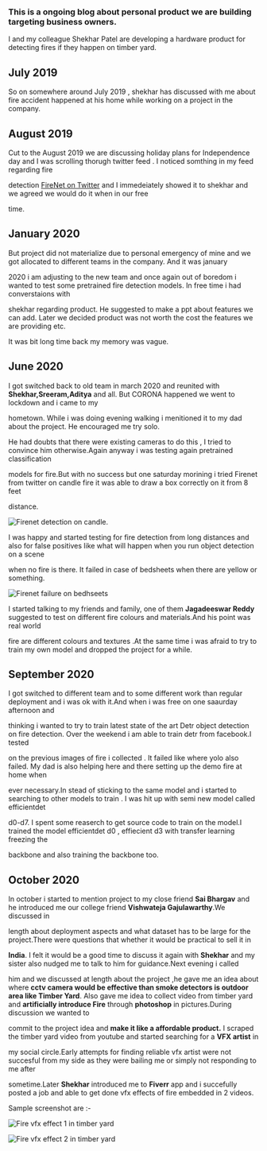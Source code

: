 
### This is a ongoing blog about personal product we are building targeting business owners. 

I and my colleague Shekhar Patel  are developing a hardware product for detecting fires if they happen on timber yard.

## July 2019

So on somewhere around July 2019 , shekhar has discussed with me about fire accident happened at his home while working on a project in the company.

## August 2019

Cut to the August 2019 we are discussing holiday plans for Independence day and I was scrolling thorugh twitter feed . I noticed somthing in  my feed regarding fire 

detection [FireNet on Twitter](https://twitter.com/OlafenwaMoses/status/1163776222993801217?s=20) and I immedeiately showed it to shekhar and we agreed  we would do it when in our free 

time. 


## January 2020 

But project did not materialize due to personal emergency of mine  and we got allocated to different teams in the company. And it was january 

2020 i am adjusting to the new team and once again out of boredom i wanted to test some pretrained fire detection models. In free time i had converstaions with 

shekhar regarding product. He suggested to make a ppt about features we can add. Later we  decided product was not worth the cost the features we are providing etc.

It was bit long time back my memory was vague.

## June 2020

I got switched back to old team in march 2020 and reunited with **Shekhar,Sreeram,Aditya** and all. But CORONA happened  we went to lockdown and i came to my 

hometown. While i was doing evening walking i menitioned it to my dad about the project. He encouraged me try solo.

He had doubts that there were existing  cameras to do this , I tried to convince him otherwise.Again  anyway i was testing  again pretrained classification 

models for fire.But  with no success but one saturday morining  i tried Firenet from twitter on candle fire it was able to draw a box correctly on it from 8 feet 

distance.

![Firenet detection on candle](https://github.com/papasanimohansrinivas/papasanimohansrinivas.github.io/raw/master/images/08_08_2020_2.jpg). 

I was happy and started testing for fire detection from long distances and also for false positives like what will happen when you run object detection on a scene 

when  no fire is there. It failed in case of bedsheets when there are yellow or something.

![Firenet failure on bedhseets](https://github.com/papasanimohansrinivas/papasanimohansrinivas.github.io/raw/master/images/08_08_2020_1.jpg)

I started talking to my friends and family, one of them  **Jagadeeswar Reddy** suggested to test on different fire colours and materials.And his point was real world 

fire are different colours and textures .At the same time i was afraid  to try to train my own model and dropped the project for a while.


## September 2020

I got switched to different team and to some different work than regular deployment and i was ok with it.And when i was free on one saaurday afternoon and 

thinking i wanted to try to train latest state of the art Detr object detection on fire detection. Over the weekend i am able to train detr from facebook.I tested 

on the previous images of fire i collected . It failed like where yolo also failed. My dad is also helping here and there setting up the demo fire at home when 

ever necessary.In stead of sticking to the same model and i started to searching to other models to train . I was hit up with semi new model called efficientdet 

d0-d7. I spent some reaserch to get source code to train on the model.I trained the model efficientdet d0 , effiecient d3 with transfer learning freezing the 

backbone and also training the backbone too.


## October 2020

In october i started to mention project to  my close friend **Sai Bhargav** and he introduced me our college friend **Vishwateja Gajulawarthy**.We discussed in 

length about  deployment aspects and what  dataset has to be large for the project.There were questions that whether it would be practical  to sell  it in 

**India**.  I felt it  would be a good time to discuss it again  with **Shekhar** and my sister  also nudged me to talk to him for guidance.Next evening i called 

him and we discussed at length about the project ,he gave me an idea about where **cctv camera would be effective than smoke detectors is outdoor area like Timber 
Yard**. Also gave me idea  to collect video from timber yard and **artificially introduce Fire** through **photoshop** in pictures.During discussion  we wanted to 

commit to  the project idea and **make it like a affordable product.** I scraped the timber yard video from youtube  and started searching for a **VFX artist** in 

my social circle.Early attempts for finding reliable vfx artist were not succesful from my side as they were bailing me or simply not responding to me after 

sometime.Later **Shekhar** introduced me to **Fiverr** app and i succefully posted a job and able to get done vfx effects of fire embedded in 2 videos.

Sample screenshot are :- 

![Fire vfx effect 1 in timber yard](https://github.com/papasanimohansrinivas/papasanimohansrinivas.github.io/raw/master/images/out-1062.jpg)

![Fire vfx effect 2 in timber yard](https://github.com/papasanimohansrinivas/papasanimohansrinivas.github.io/raw/master/images/out-1420.jpg)



















